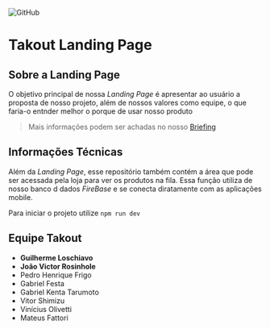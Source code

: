 ![GitHub](https://img.shields.io/github/license/AlvarezGui/takout-lp?style=flat-square)

# Takout Landing Page

## Sobre a Landing Page
O objetivo principal de nossa *Landing Page* é apresentar ao usuário a proposta de nosso projeto, além de nossos valores como equipe, o que faria-o entnder melhor o porque de usar nosso produto

> Mais informações podem ser achadas no nosso [Briefing](briefing.pdf)

## Informações Técnicas
Além da *Landing Page*, esse repositório também contém a área que pode ser acessada pela loja para ver os produtos na fila. Essa função utiliza de nosso banco d dados *FireBase* e se conecta diratamente com as aplicações mobile.

Para iniciar o projeto utilize  `npm run dev`

## Equipe Takout
- **Guilherme Loschiavo**
- **João Victor Rosinhole**
- Pedro Henrique Frigo
- Gabriel Festa
- Gabriel Kenta Tarumoto
- Vitor Shimizu
- Vinícius Olivetti
- Mateus Fattori
